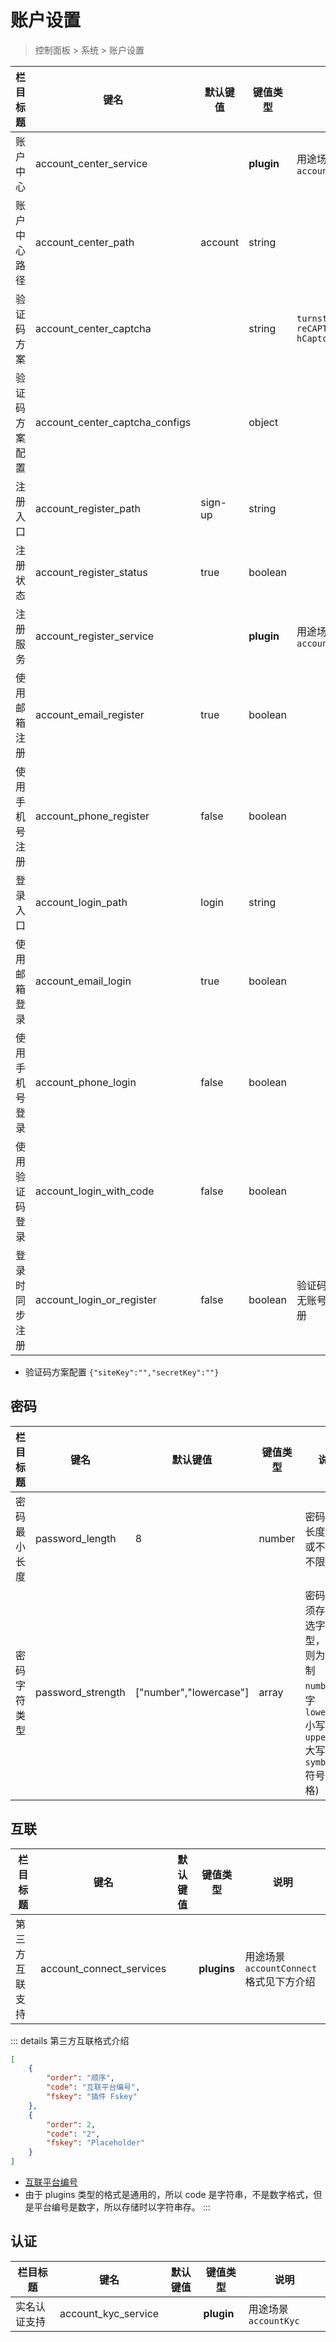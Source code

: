 # 账户设置

> 控制面板 > 系统 > 账户设置

| 栏目标题 | 键名 | 默认键值 | 键值类型 | 说明 |
| --- | --- | --- | --- | --- |
| 账户中心 | account_center_service |  | **plugin** | 用途场景 `accountCenter` |
| 账户中心路径 | account_center_path | account | string |  |
| 验证码方案 | account_center_captcha |  | string | `turnstile`<br>`reCAPTCHA`<br>`hCaptcha` |
| 验证码方案配置 | account_center_captcha_configs |  | object |  |
| 注册入口 | account_register_path | sign-up | string |  |
| 注册状态 | account_register_status | true | boolean |  |
| 注册服务 | account_register_service |  | **plugin** | 用途场景 `accountRegister` |
| 使用邮箱注册 | account_email_register | true | boolean |  |
| 使用手机号注册 | account_phone_register | false | boolean |  |
| 登录入口 | account_login_path | login | string |  |
| 使用邮箱登录 | account_email_login | true | boolean |  |
| 使用手机号登录 | account_phone_login | false | boolean |  |
| 使用验证码登录 | account_login_with_code | false | boolean |  |
| 登录时同步注册 | account_login_or_register | false | boolean | 验证码登录时，无账号则自动注册 |

- 验证码方案配置 `{"siteKey":"","secretKey":""}`

## 密码

| 栏目标题 | 键名 | 默认键值 | 键值类型 | 说明 |
| --- | --- | --- | --- | --- |
| 密码最小长度 | password_length | 8 | number | 密码最小长度，0 或不填为不限制 |
| 密码字符类型 | password_strength | ["number","lowercase"] | array | 密码中必须存在所选字符类型，不选则为无限制<br>`number` 数字<br>`lowercase` 小写字母<br>`uppercase` 大写字母<br>`symbols` 符号(除空格) |

## 互联

| 栏目标题 | 键名 | 默认键值 | 键值类型 | 说明 |
| --- | --- | --- | --- | --- |
| 第三方互联支持 | account_connect_services |  | **plugins** | 用途场景 `accountConnect`<br>格式见下方介绍 |

::: details 第三方互联格式介绍
```json
[
    {
        "order": "顺序",
        "code": "互联平台编号",
        "fskey": "插件 Fskey"
    },
    {
        "order": 2,
        "code": "2",
        "fskey": "Placeholder"
    }
]
```

- [互联平台编号](../dictionary/connects.md)
- 由于 plugins 类型的格式是通用的，所以 code 是字符串，不是数字格式，但是平台编号是数字，所以存储时以字符串存。
:::

## 认证

| 栏目标题 | 键名 | 默认键值 | 键值类型 | 说明 |
| --- | --- | --- | --- | --- |
| 实名认证支持 | account_kyc_service |  | **plugin** | 用途场景 `accountKyc` |
